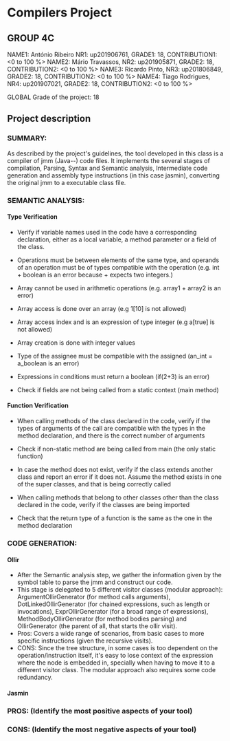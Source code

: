 # Compilers Project

## GROUP 4C

NAME1: António Ribeiro NR1: up201906761, GRADE1: 18, CONTRIBUTION1: <0 to 100 %>
NAME2: Mário Travassos, NR2: up201905871, GRADE2: 18, CONTRIBUTION2: <0 to 100 %>
NAME3: Ricardo Pinto, NR3: up201806849, GRADE2: 18, CONTRIBUTION2: <0 to 100 %>
NAME4: Tiago Rodrigues, NR4: up201907021, GRADE2: 18, CONTRIBUTION2: <0 to 100 %>

GLOBAL Grade of the project: 18

## Project description

### SUMMARY:

As described by the project's guidelines, the tool developed in this class is a compiler of jmm (Java--) code files.
It implements the several stages of compilation, Parsing, Syntax and Semantic analysis, Intermediate code generation
and assembly type instructions (in this case jasmin), converting the original jmm to a executable class file.

### SEMANTIC ANALYSIS:

#### Type Verification

- Verify if variable names used in the code have a corresponding declaration, either as a local variable, a method
  parameter or a field of the class.

- Operations must be between elements of the same type, and operands of an operation must be of types compatible with
  the operation (e.g. int + boolean is an error because +
  expects two integers.)

- Array cannot be used in arithmetic operations (e.g. array1 + array2 is an error)

- Array access is done over an array (e.g 1[10] is not allowed)

- Array access index and is an expression of type integer (e.g a[true] is not allowed)

- Array creation is done with integer values

- Type of the assignee must be compatible with the assigned (an_int = a_boolean is an error)

- Expressions in conditions must return a boolean (if(2+3) is an error)

- Check if fields are not being called from a static context (main method)

#### Function Verification

- When calling methods of the class declared in the code, verify if the types of arguments of the call are
  compatible with the types in the method declaration, and there is the correct number of arguments

- Check if non-static method are being called from main (the only static function)

- In case the method does not exist, verify if the class extends another class and report an error if it does not.
  Assume the method exists in one of the super classes, and that is being correctly called

- When calling methods that belong to other classes other than the class declared in the code, verify if the
  classes are being imported

- Check that the return type of a function is the same as the one in the method declaration

### CODE GENERATION:

#### Ollir

- After the Semantic analysis step, we gather the information given by the symbol table to parse the jmm and construct
  our code.
- This stage is delegated to 5 different visitor classes (modular approach): ArgumentOllirGenerator (for method calls
  arguments), DotLinkedOllirGenerator (for chained expressions, such as length or invocations), ExprOllirGenerator (for
  a broad range of expressions), MethodBodyOllirGenerator (for method bodies parsing) and OllirGenerator (the parent of
  all, that starts the ollir visit).
- Pros: Covers a wide range of scenarios, from basic cases to more specific instructions (given the recursive visits).
- CONS: Since the tree structure, in some cases is too dependent on the operation/instruction itself, it's easy to lose
  context of the expression where the node is embedded in, specially when having to move it to a different visitor
  class. The modular approach also requires some code redundancy.

#### Jasmin

### PROS: (Identify the most positive aspects of your tool)

### CONS: (Identify the most negative aspects of your tool)

